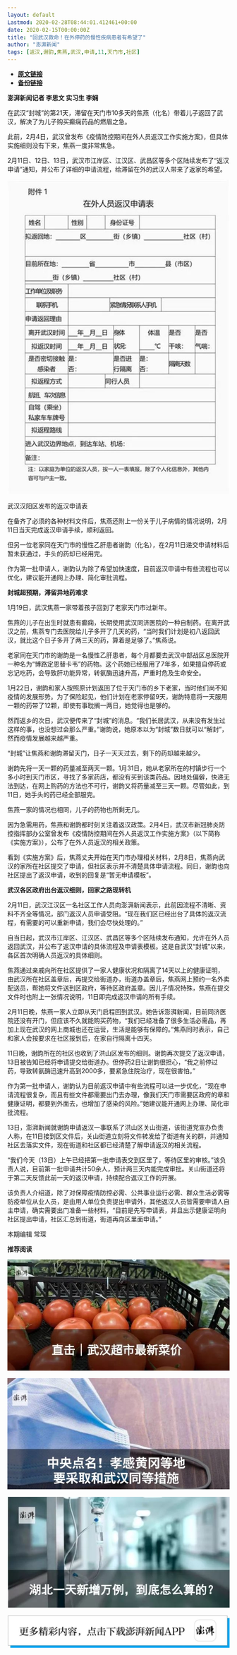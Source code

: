 ```yaml
---
layout: default
Lastmod: 2020-02-28T08:44:01.412461+00:00
date: 2020-02-15T00:00:00Z
title: "回武汉救命！在外停药的慢性疾病患者有希望了"
author: "澎湃新闻"
tags: [返汉,谢韵,焦燕,武汉,申请,11,天门市,社区]
---
```


* [**原文链接**](http://mp.weixin.qq.com/s?__biz=MjM5MzI5NTU3MQ==&mid=2651582994&idx=5&sn=2342179c7f27488e21853a7a0433febb&chksm=bd666fae8a11e6b896cecefd1aeb81575f5ccd8062151d341d329ac6decbb288145b8e197406#rd)
* [**备份链接**](http://archive.today/uMi8E)


**澎湃新闻记者 李思文 实习生 李娴**

在武汉“封城”的第21天，滞留在天门市10多天的焦燕（化名）带着儿子返回了武汉，解决了为儿子购买癫痫药品的燃眉之急。

  
此前，2月4日，武汉曾发布《疫情防控期间在外人员返汉工作实施方案》，但具体实施细则没有下来，焦燕一度非常焦急。

  
2月11日、12日、13日，武汉市江岸区、江汉区、武昌区等多个区陆续发布了“返汉申请”通知，并公布了详细的申请流程，给滞留在外的武汉人带来了返家的希望。

![](/images/post/a3d5b36205da38973d693ea5b76ccc1d.jpg)

武汉汉阳区发布的返汉申请表

在备齐了必须的各种材料文件后，焦燕还附上一份关于儿子病情的情况说明，2月11日当天完成返汉申请手续，顺利返回。

  
但另一位老家同在天门市的慢性乙肝患者谢韵（化名），在2月11日递交申请材料后暂未获通过，手头的药却已经用完。

  
作为第一批申请人，谢韵认为除了希望加快速度，目前返汉申请中有些流程也可以优化，建议能开通网上办理、简化审批流程。

  
**封城超预期，滞留异地药难求**

1月19日，武汉焦燕一家带着孩子回到了老家天门市过新年。

  
焦燕的儿子在出生时就患有癫痫，长期使用武汉同济医院的一种自制药。在离开武汉之前，焦燕专门去医院给儿子多开了几天的药，“当时我们计划是初八返回武汉，就比这个日子多开了两三天的药，算着是足够了。”焦燕说。

  
老家同在天门市的谢韵是一名慢性乙肝患者，每个月都要去武汉中部战区总医院开一种名为“博路定恩替卡韦”的药物。这个药她已经服用了7年多，如果擅自停药或忘记吃药，会导致肝功能异常，转氨酶迅速升高，严重时危及生命安全。

  
1月22日，谢韵和家人按照原计划返回了位于天门市的乡下老家，当时他们尚不知疫情的发展形势。为了保险起见，他们计划在老家停留9天，谢韵特意将一天服用一颗的药带了12颗，即使有事耽搁一两日，她觉得也是够的。

  
然而返乡的次日，武汉便传来了“封城”的消息。“我们长居武汉，从来没有发生过这样的事，也没想过会那么严重。”谢韵说，她原本以为“封城”数日就可以“解封”，然而疫情发展越来越严重。

  
“封城”让焦燕和谢韵滞留天门，日子一天天过去，剩下的药却越来越少。

  
谢韵先将一天一颗的药量减至两天一颗。1月31日，她从老家所在的村镇步行一个多小时到天门市区，寻找了多家药店，都没有买到该类药品。因地处偏僻，快递无法到达，在网上购药的方法也不可行，谢韵又将药量减至三天一颗。尽管如此，到11日，她手头的药已经全部服完。

  
焦燕一家的情况也相同，儿子的药物也所剩无几。

  
因为急需用药，焦燕和谢韵都时刻关注着返汉政策。2月4日，武汉市新冠肺炎防控指挥部办公室曾发布《疫情防控期间在外人员返汉工作实施方案》（以下简称《实施方案》），公布了在外人员返汉的相关政策。

  
看到《实施方案》后，焦燕丈夫开始在天门市办理相关材料，2月8日，焦燕向武汉的家所在社区提交了申请，但社区表示并不清楚具体申请流程。同日，谢韵也向社区提出了返汉申请，收到的回复是“暂无申请模板”。 

  
**武汉各区政府出台返汉细则，回家之路现转机**

2月11日，武汉江汉区一名社区工作人员向澎湃新闻表示，此前因流程不清晰、资料不齐全等情况，部门返汉人员申请受阻。“现在我们区已经出台了具体的返汉流程，有需要的可以重新申请，我们会尽快处理的。”

  
自当日起，武汉市江岸区、江汉区、武昌区等多个区陆续发布通知，允许在外人员返回武汉，并公布了返汉申请的具体流程及申请表模板。这是自武汉“封城”以来，各区首次明确人员返汉的具体细则。

  
焦燕通过亲戚向所在社区提供了一家人健康状况和隔离了14天以上的健康证明，由武汉所在社区盖章后，再提交给街道办，街道办盖章后，焦燕网上预约一名外卖配送员，帮她将文件送到区政府，等待区政府盖章。因儿子情况特殊，焦燕在提交文件时也附上一张情况说明，11日即完成返汉申请的所有手续。

  
2月11日晚，焦燕一家人立即从天门启程回到武汉。她告诉澎湃新闻，目前同济医院还没有开门，但应该不久就能购买药物，“我们已经准备了很多生活必需品，再加上现在武汉的网上商城也还在运营，生活是能够有保障的。”焦燕同时表示，自己和家人会按要求在社区报到后，在家自行隔离十四天。

  
11日晚，谢韵所在的社区也收到了洪山区发布的细则。谢韵再次提交了返汉申请，13日被告知已经将申请提交给街道办。但停药2日让谢韵很担心，“我之前停过药，导致转氨酶迅速升高到2000多，要紧急住院治疗，现在很害怕。”

  
作为第一批申请人，谢韵认为目前返汉申请中有些流程可以进一步优化，“现在申请流程很复杂，而且有些文件都需要出门去办理，像我们天门市需要区政府的章和健康证明，都要到外面去，也增加了感染的风险。”她建议能开通网上办理、简化审批流程。

  
13日，澎湃新闻就谢韵申请返汉一事联系了洪山区关山街道，该街道党宣办负责人称，在11日接到区文件后，关山街道立刻将文件转发给了街道有关的群，并通知社区去落实文件，现在街道和社区都已经清楚了解申请返汉的相关流程。

  
“我们今天（13日）上午已经把第一批申请表交到区里了，等待区里的审核。”该负责人说，目前第一批申请共计50余人，预计两三天内能完成审批。关山街道还将于第二天反馈此前一天的返汉申请，持续配合返汉工作的开展。

  
该负责人介绍道，除了对保障疫情防控必需、公共事业运行必需、群众生活必需等防疫单位从业人员，是由用人单位负责提出申请外，其他返汉人员皆需要申请人自主申请，确实需要出门准备一些材料，“目前是先写申请表，并且出示健康证明向社区提出申请，社区汇总到街道，街道再向区里面申请。”

本期编辑 常琛  

**推荐阅读**

[![](/images/post/afe1628557e8c6e6301b8f75a76d4674.jpg)](http://mp.weixin.qq.com/s?__biz=MjM5MzI5NTU3MQ==&mid=2651582287&idx=1&sn=2c62ba866ec761d9741aed7d831214a3&chksm=bd6672f38a11fbe5c1c470d2d3e33c1f300bbbc77d24695486feb103a18ebe2389821bd59ebe&scene=21#wechat_redirect)

[![](/images/post/6c8a6322a108bdcfa23942f4ea70d6f8.jpg)](http://mp.weixin.qq.com/s?__biz=MjM5MzI5NTU3MQ==&mid=2651582049&idx=2&sn=d4e0bd334eaf5e0e31378f3c03039b0c&chksm=bd6673dd8a11facb3944ac9acda5c255a363f1e0063d1eb68d0bffd93b036eeb5ec93575ad6e&scene=21#wechat_redirect)

[![](/images/post/65c5c2be42482f1d7439c715bea9218c.jpg)](http://mp.weixin.qq.com/s?__biz=MjM5MzI5NTU3MQ==&mid=2651581366&idx=1&sn=c530e7b9f67d0752b8ba5883493c6cd3&chksm=bd66760a8a11ff1cf31bfd533425b24cbef9f8ce43830f2e5087bd4954d97311adeb3f9e4791&scene=21#wechat_redirect)

![](/images/post/faa036129172f4ba4cb775ad946d1eff.jpg)

